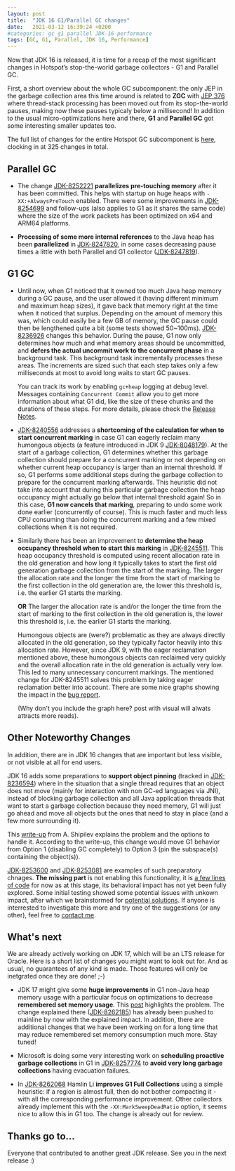 ```yaml
---
layout: post
title:  "JDK 16 G1/Parallel GC changes"
date:   2021-03-12 16:39:24 +0200
#categories: gc g1 parallel JDK-16 performance
tags: [GC, G1, Parallel, JDK 16, Performance]
---
```


Now that JDK 16 is released, it is time for a recap of the most significant changes in Hotspot’s stop-the-world garbage collectors - G1 and Parallel GC.

First, a short overview about the whole GC subcomponent: the only JEP in the garbage collection area this time around is related to **ZGC** with [JEP 376](https://openjdk.java.net/jeps/376) where thread-stack processing has been moved out from its stop-the-world pauses, making now these pauses typicaly below a millisecond! In addition to the usual micro-optimizations here and there, **G1** and **Parallel GC** got some interesting smaller updates too. 

The full list of changes for the entire Hotspot GC subcomponent is [here](https://bugs.openjdk.java.net/issues/?jql=project%20%3D%20JDK%20AND%20issuetype%20in%20standardIssueTypes()%20AND%20status%20in%20(Resolved%2C%20Closed)%20AND%20resolution%20%3D%20Fixed%20AND%20fixVersion%20%3D%20%2216%22%20AND%20component%20%3D%20hotspot%20AND%20Subcomponent%20in%20(gc%2C%20gc%2C%20gc%2C%20gc%2C%20gc)%20ORDER%20BY%20key%20ASC), clocking in at 325 changes in total.

## Parallel GC

  * The change [JDK-8252221](https://bugs.openjdk.java.net/browse/JDK-8252221) **parallelizes pre-touching memory** after it has been committed. This helps with startup on huge heaps with `-XX:+AlwaysPreTouch` enabled. There were some improvements in [JDK-8254699](https://bugs.openjdk.java.net/browse/JDK-8254699) and follow-ups (also applies to G1 as it shares the same code) where the size of the work packets has been optimized on x64 and ARM64 platforms.

  * **Processing of some more internal references** to the Java heap has been **parallelized** in [JDK-8247820](https://bugs.openjdk.java.net/browse/JDK-8247820), in some cases decreasing pause times a little with both Parallel and G1 collector ([JDK-8247819](https://bugs.openjdk.java.net/browse/JDK-8247819)).

## G1 GC

  * Until now, when G1 noticed that it owned too much Java heap memory during a GC pause, and the user allowed it (having different minimum and maximum heap sizes), it gave back that memory right at the time when it noticed that surplus. Depending on the amount of memory this was, which could easily be a few GB of memory, the GC pause could then be lengthened quite a bit (some tests showed 50~100ms). [JDK-8236926](https://bugs.openjdk.java.net/browse/JDK-8236926) changes this behavior. During the pause, G1 now only determines how much and what memory areas should be uncommitted, and **defers the actual uncommit work to the concurrent phase** in a background task. This background task incrementally processes these areas. The increments are sized such that each step takes only a few milliseconds at most to avoid long waits to start GC pauses.

    You can track its work by enabling `gc+heap` logging at debug level. Messages containing `Concurrent Commit` allow you to get more information about what G1 did, like the size of these chunks and the durations of these steps. For more details, please check the [Release Notes](https://jdk.java.net/16/release-notes#JDK-8236926).

  * [JDK-8240556](https://bugs.openjdk.java.net/browse/JDK-8240556) addresses a **shortcoming of the calculation for when to start concurrent marking** in case G1 can eagerly reclaim many humongous objects (a feature introduced in JDK 9 [JDK-8048179](https://bugs.openjdk.java.net/browse/JDK-8048179)). At the start of a garbage collection, G1 determines whether this garbage collection should prepare for a concurrent marking or not depending on whether current heap occupancy is larger than an internal threshold. If so, G1 performs some additional steps during the garbage collection to prepare for the concurrent marking afterwards. This heuristic did not take into account that during this particular garbage collection the heap occupancy might actually go below that internal threshold again! So in this case, **G1 now cancels that marking**, preparing to undo some work done earlier (concurrently of course). This is much faster and much less CPU consuming than doing the concurrent marking and a few mixed collections when it is not required.

  * Similarly there has been an improvement to **determine the heap occupancy threshold when to start this marking** in [JDK-8245511](https://bugs.openjdk.java.net/browse/JDK-8245511). This heap occupancy threshold is computed using recent allocation rate in the old generation and how long it typically takes to start the first old generation garbage collection from the start of the marking. The larger the allocation rate and the longer the time from the start of marking to the first collection in the old generation are, the lower this threshold is, i.e. the earlier G1 starts the marking.
  
    **OR** The larger the allocation rate is and/or the longer the time from the start of marking to the first collection in the old generation is, the lower this threshold is, i.e. the earlier G1 starts the marking.

    Humongous objects are (were?) problematic as they are always directly allocated in the old generation, so they typically factor heavily into this allocation rate. However, since JDK 9, with the eager reclamation mentioned above, these humongous objects can reclaimed very quickly and the overall allocation rate in the old generation is actually very low. This led to many unnecessary concurrent markings. The mentioned change for JDK-8245511 solves this problem by taking eager reclamation better into account. There are some nice graphs showing the impact in the [bug report](https://bugs.openjdk.java.net/browse/JDK-8245511).
	
	(Why don't you include the graph here? post with visual will alwats attracts more reads).

## Other Noteworthy Changes

In addition, there are in JDK 16 changes that are important but less visible, or not visible at all for end users.

JDK 16 adds some preparations to **support object pinning** (tracked in [JDK-8236594](https://bugs.openjdk.java.net/browse/JDK-8236594)) where in the situation that a single thread requires that an object does not move (mainly for interaction with non GC-ed languages via JNI), instead of blocking garbage collection and all Java application threads that want to start a garbage collection because they need memory, G1 will just go ahead and move all objects but the ones that need to stay in place (and a few more surrounding it).

This [write-up](https://shipilev.net/jvm/anatomy-quarks/9-jni-critical-gclocker/) from A. Shipilev explains the problem and the options to handle it. According to the write-up, this change would move G1 behavior from Option 1 (disabling GC completely) to Option 3 (pin the subspace(s) containing the object(s)).

[JDK-8253600](https://bugs.openjdk.java.net/browse/JDK-8253600) and [JDK-8253081](https://bugs.openjdk.java.net/browse/JDK-8253081) are examples of such preparatory chnages. **The missing part** is not enabling this functionality, it is [a few lines of code](https://github.com/openjdk/jdk/compare/master...tschatzl:full-pin-support) for now as at this stage, its behavioral impact has not yet been fully explored. Some initial testing showed some potential issues with unkown impact, after which we brainstormed for [potential solutions](https://bugs.openjdk.java.net/issues/?jql=labels%20%3D%20gc-g1-pinned-regions). If anyone is interrested to investigate this more and try one of the suggestions (or any other), feel free to [contact me](https://tschatzl.github.io/about/).

## What's next

We are already actively working on JDK 17, which will be an LTS release for Oracle. Here is a short list of changes you might want to look out for. And as usual, no guarantees of any kind is made. Those features will only be inetgrated once they are done! ;-)

  * JDK 17 might give some **huge improvements** in G1 non-Java heap memory usage with a particular focus on optimizations to decrease **remembered set memory usage**. This [post](https://tschatzl.github.io/2021/02/26/early-prune.html) highlights the problem. The change explained there ([JDK-8262185](https://bugs.openjdk.java.net/browse/JDK-8262185)) has already been pushed to mainline by now with the explained impact. In addition, there are additional changes that we have been working on for a long time that may reduce remembered set memory consumption much more. Stay tuned!

  * Microsoft is doing some very interesting work on **scheduling proactive garbage collections** in G1 in [JDK-8257774](https://bugs.openjdk.java.net/browse/JDK-8257774) to **avoid very long garbage collections** having evacuation failures.

  * In [JDK-8262068](https://bugs.openjdk.java.net/browse/JDK-8262068) Hamlin Li **improves G1 Full Collections** using a simple heuristic: if a region is almost full, then do not bother compacting it - with all the corresponding performance improvement. Other collectors already implement this with the `-XX:MarkSweepDeadRatio` option, it seems nice to allow this in G1 too. The change is already out for review.

## Thanks go to…

Everyone that contributed to another great JDK release. See you in the next release :)



